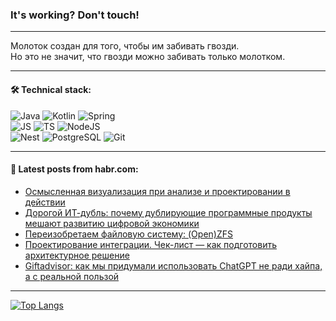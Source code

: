 ### It's working? Don't touch!

---
Молоток создан для того, чтобы им забивать гвозди. <br>
Но это не значит, что гвозди можно забивать только молотком.

---

#### 🛠️ Technical stack:

![Java](https://img.shields.io/badge/Java-informational?logo=Oracle&style=flat&logoColor=white&color=FF4500)
![Kotlin](https://img.shields.io/badge/Kotlin-informational?logo=Kotlin&style=flat&logoColor=white&color=774D97)
![Spring](https://img.shields.io/badge/SpringBoot-informational?logo=SpringBoot&style=flat&logoColor=white&color=6DB33F) <br>
![JS](https://img.shields.io/badge/JS-informational?logo=javaScript&style=flat&logoColor=black&color=F7Df1E)
![TS](https://img.shields.io/badge/TypeScript-informational?logo=typeScript&style=flat&logoColor=black&color=0667A8)
![NodeJS](https://img.shields.io/badge/NodeJS-informational?logo=node.js&style=flat&logoColor=white&color=70A760) <br>
![Nest](https://img.shields.io/badge/NestJS-informational?logo=NestJS&style=flat&logoColor=white&color=E0234E)
![PostgreSQL](https://img.shields.io/badge/PostgreSQL-informational?logo=PostgreSQL&style=flat&logoColor=white&color=DAA520)
![Git](https://img.shields.io/badge/Git-informational?logo=git&style=flat&logoColor=white&color=778899)

___

#### 💬 Latest posts from habr.com:

<!-- BLOG-POST-LIST:START -->
- [Осмысленная визуализация при анализе и проектировании в действии](https://habr.com/ru/articles/770756/?utm_source=habrahabr&utm_medium=rss&utm_campaign=770756)
- [Дорогой ИТ-дубль: почему дублирующие программные продукты мешают развитию цифровой экономики](https://habr.com/ru/articles/770742/?utm_source=habrahabr&utm_medium=rss&utm_campaign=770742)
- [Переизобретаем файловую систему: &lpar;Open&rpar;ZFS](https://habr.com/ru/companies/vk/articles/770300/?utm_source=habrahabr&utm_medium=rss&utm_campaign=770300)
- [Проектирование интеграции. Чек-лист — как подготовить архитектурное решение](https://habr.com/ru/companies/alfa/articles/770184/?utm_source=habrahabr&utm_medium=rss&utm_campaign=770184)
- [Giftadvisor: как мы придумали использовать ChatGPT не ради хайпа, а с реальной пользой](https://habr.com/ru/articles/770708/?utm_source=habrahabr&utm_medium=rss&utm_campaign=770708)
<!-- BLOG-POST-LIST:END -->

---
[![Top Langs](https://github-readme-stats-git-master-advtsetting-gmailcom.vercel.app/api/top-langs/?username=zloylis&langs_count=10&hide_title=false&title_color=e6edf3&size_weight=0.5&count_weight=0.5&layout=compact&hide_border=true&theme=dracula)](https://github.com/zloylis)

<!-- ![GitHub stats](https://github-readme-stats-git-master-advtsetting-gmailcom.vercel.app/api?username=zloylis&show_icons=true&hide_border=true&theme=dracula&hide_title=true&include_all_commits=true&count_private=true&hide=contribs&hide_rank=true) -->
